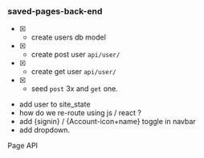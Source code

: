 ### saved-pages-back-end
- [x] - create users db model
- [x] - create post user `api/user/`
- [x] - create get user `api/user/`
- [x] - seed `post` 3x and `get` one.

- add user to site_state
- how do we re-route using js / react ?
- add {signin} / {Account-icon+name} toggle in navbar
- add dropdown.

Page API

